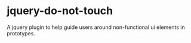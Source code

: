 jquery-do-not-touch
===================

A jquery plugin to help guide users around non-functional ui elements in prototypes.
